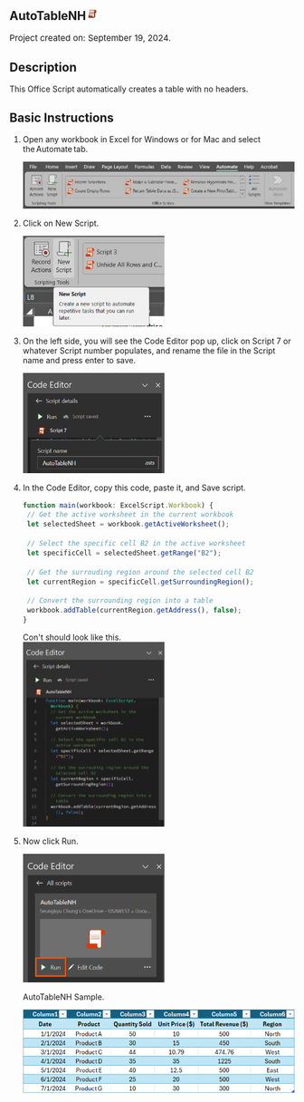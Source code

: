 ## AutoTableNH<img src="images/oslogo.jpg" width="23"/>
<p style="font-size:15px;">Project created on: September 19, 2024.</p>

## Description
This Office Script automatically creates a table with no headers. 

## Basic Instructions
1. Open any workbook in Excel for Windows or for Mac and select the Automate tab.

	<img src="/autotable/images/atinstruction1.png" width="550"/>
3. Click on New Script.

   	<img src="/autotable/images/atinstruction2.png" width="250"/>
5. On the left side, you will see the Code Editor pop up, click on Script 7 or whatever Script number populates, and rename the file in the Script name and press enter to save.
   
  	 <img src="/autotable/images/atinstruction7.png" width="250"/>
    
7. In the Code Editor, copy this code, paste it, and Save script.
   ```TypeScript
   function main(workbook: ExcelScript.Workbook) {
	// Get the active worksheet in the current workbook
	let selectedSheet = workbook.getActiveWorksheet();

	// Select the specific cell B2 in the active worksheet
	let specificCell = selectedSheet.getRange("B2");

	// Get the surrouding region around the selected cell B2
	let currentRegion = specificCell.getSurroundingRegion();

	// Convert the surrounding region into a table
	workbook.addTable(currentRegion.getAddress(), false);
   }
   ```
	Con't should look like this.    
   	<img src="/autotable/images/atinstruction8.png" width="250"/>

5. Now click Run.
   
   	<img src="/autotable/images/atinstruction9.png" width="250"/>

	AutoTableNH Sample.

  	 <img src="/autotable/images/atinstruction10.png" width="550"/>
